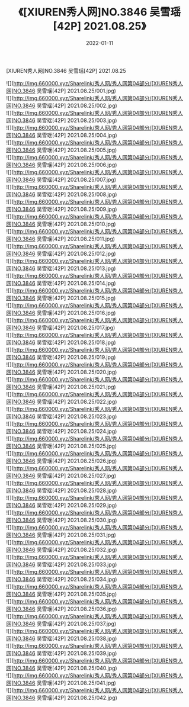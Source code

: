 ﻿---
layout: post
title:  《[XIUREN秀人网]NO.3846 吴雪瑶[42P] 2021.08.25》
date:   2022-01-11
img: http://img.660000.xyz/Sharelink/秀人网/秀人网第04部分/[XIUREN秀人网]NO.3846 吴雪瑶[42P] 2021.08.25/000.jpg
categories: [美女, 清纯, 唯美]
---

[XIUREN秀人网]NO.3846 吴雪瑶[42P] 2021.08.25

 ![](http://img.660000.xyz/Sharelink/秀人网/秀人网第04部分/[XIUREN秀人网]NO.3846 吴雪瑶[42P] 2021.08.25/001.jpg) <br>![](http://img.660000.xyz/Sharelink/秀人网/秀人网第04部分/[XIUREN秀人网]NO.3846 吴雪瑶[42P] 2021.08.25/002.jpg) <br>![](http://img.660000.xyz/Sharelink/秀人网/秀人网第04部分/[XIUREN秀人网]NO.3846 吴雪瑶[42P] 2021.08.25/003.jpg) <br>![](http://img.660000.xyz/Sharelink/秀人网/秀人网第04部分/[XIUREN秀人网]NO.3846 吴雪瑶[42P] 2021.08.25/004.jpg) <br>![](http://img.660000.xyz/Sharelink/秀人网/秀人网第04部分/[XIUREN秀人网]NO.3846 吴雪瑶[42P] 2021.08.25/005.jpg) <br>![](http://img.660000.xyz/Sharelink/秀人网/秀人网第04部分/[XIUREN秀人网]NO.3846 吴雪瑶[42P] 2021.08.25/006.jpg) <br>![](http://img.660000.xyz/Sharelink/秀人网/秀人网第04部分/[XIUREN秀人网]NO.3846 吴雪瑶[42P] 2021.08.25/007.jpg) <br>![](http://img.660000.xyz/Sharelink/秀人网/秀人网第04部分/[XIUREN秀人网]NO.3846 吴雪瑶[42P] 2021.08.25/008.jpg) <br>![](http://img.660000.xyz/Sharelink/秀人网/秀人网第04部分/[XIUREN秀人网]NO.3846 吴雪瑶[42P] 2021.08.25/009.jpg) <br>![](http://img.660000.xyz/Sharelink/秀人网/秀人网第04部分/[XIUREN秀人网]NO.3846 吴雪瑶[42P] 2021.08.25/010.jpg) <br>![](http://img.660000.xyz/Sharelink/秀人网/秀人网第04部分/[XIUREN秀人网]NO.3846 吴雪瑶[42P] 2021.08.25/011.jpg) <br>![](http://img.660000.xyz/Sharelink/秀人网/秀人网第04部分/[XIUREN秀人网]NO.3846 吴雪瑶[42P] 2021.08.25/012.jpg) <br>![](http://img.660000.xyz/Sharelink/秀人网/秀人网第04部分/[XIUREN秀人网]NO.3846 吴雪瑶[42P] 2021.08.25/013.jpg) <br>![](http://img.660000.xyz/Sharelink/秀人网/秀人网第04部分/[XIUREN秀人网]NO.3846 吴雪瑶[42P] 2021.08.25/014.jpg) <br>![](http://img.660000.xyz/Sharelink/秀人网/秀人网第04部分/[XIUREN秀人网]NO.3846 吴雪瑶[42P] 2021.08.25/015.jpg) <br>![](http://img.660000.xyz/Sharelink/秀人网/秀人网第04部分/[XIUREN秀人网]NO.3846 吴雪瑶[42P] 2021.08.25/016.jpg) <br>![](http://img.660000.xyz/Sharelink/秀人网/秀人网第04部分/[XIUREN秀人网]NO.3846 吴雪瑶[42P] 2021.08.25/017.jpg) <br>![](http://img.660000.xyz/Sharelink/秀人网/秀人网第04部分/[XIUREN秀人网]NO.3846 吴雪瑶[42P] 2021.08.25/018.jpg) <br>![](http://img.660000.xyz/Sharelink/秀人网/秀人网第04部分/[XIUREN秀人网]NO.3846 吴雪瑶[42P] 2021.08.25/019.jpg) <br>![](http://img.660000.xyz/Sharelink/秀人网/秀人网第04部分/[XIUREN秀人网]NO.3846 吴雪瑶[42P] 2021.08.25/020.jpg) <br>![](http://img.660000.xyz/Sharelink/秀人网/秀人网第04部分/[XIUREN秀人网]NO.3846 吴雪瑶[42P] 2021.08.25/021.jpg) <br>![](http://img.660000.xyz/Sharelink/秀人网/秀人网第04部分/[XIUREN秀人网]NO.3846 吴雪瑶[42P] 2021.08.25/022.jpg) <br>![](http://img.660000.xyz/Sharelink/秀人网/秀人网第04部分/[XIUREN秀人网]NO.3846 吴雪瑶[42P] 2021.08.25/023.jpg) <br>![](http://img.660000.xyz/Sharelink/秀人网/秀人网第04部分/[XIUREN秀人网]NO.3846 吴雪瑶[42P] 2021.08.25/024.jpg) <br>![](http://img.660000.xyz/Sharelink/秀人网/秀人网第04部分/[XIUREN秀人网]NO.3846 吴雪瑶[42P] 2021.08.25/025.jpg) <br>![](http://img.660000.xyz/Sharelink/秀人网/秀人网第04部分/[XIUREN秀人网]NO.3846 吴雪瑶[42P] 2021.08.25/026.jpg) <br>![](http://img.660000.xyz/Sharelink/秀人网/秀人网第04部分/[XIUREN秀人网]NO.3846 吴雪瑶[42P] 2021.08.25/027.jpg) <br>![](http://img.660000.xyz/Sharelink/秀人网/秀人网第04部分/[XIUREN秀人网]NO.3846 吴雪瑶[42P] 2021.08.25/028.jpg) <br>![](http://img.660000.xyz/Sharelink/秀人网/秀人网第04部分/[XIUREN秀人网]NO.3846 吴雪瑶[42P] 2021.08.25/029.jpg) <br>![](http://img.660000.xyz/Sharelink/秀人网/秀人网第04部分/[XIUREN秀人网]NO.3846 吴雪瑶[42P] 2021.08.25/030.jpg) <br>![](http://img.660000.xyz/Sharelink/秀人网/秀人网第04部分/[XIUREN秀人网]NO.3846 吴雪瑶[42P] 2021.08.25/031.jpg) <br>![](http://img.660000.xyz/Sharelink/秀人网/秀人网第04部分/[XIUREN秀人网]NO.3846 吴雪瑶[42P] 2021.08.25/032.jpg) <br>![](http://img.660000.xyz/Sharelink/秀人网/秀人网第04部分/[XIUREN秀人网]NO.3846 吴雪瑶[42P] 2021.08.25/033.jpg) <br>![](http://img.660000.xyz/Sharelink/秀人网/秀人网第04部分/[XIUREN秀人网]NO.3846 吴雪瑶[42P] 2021.08.25/034.jpg) <br>![](http://img.660000.xyz/Sharelink/秀人网/秀人网第04部分/[XIUREN秀人网]NO.3846 吴雪瑶[42P] 2021.08.25/035.jpg) <br>![](http://img.660000.xyz/Sharelink/秀人网/秀人网第04部分/[XIUREN秀人网]NO.3846 吴雪瑶[42P] 2021.08.25/036.jpg) <br>![](http://img.660000.xyz/Sharelink/秀人网/秀人网第04部分/[XIUREN秀人网]NO.3846 吴雪瑶[42P] 2021.08.25/037.jpg) <br>![](http://img.660000.xyz/Sharelink/秀人网/秀人网第04部分/[XIUREN秀人网]NO.3846 吴雪瑶[42P] 2021.08.25/038.jpg) <br>![](http://img.660000.xyz/Sharelink/秀人网/秀人网第04部分/[XIUREN秀人网]NO.3846 吴雪瑶[42P] 2021.08.25/039.jpg) <br>![](http://img.660000.xyz/Sharelink/秀人网/秀人网第04部分/[XIUREN秀人网]NO.3846 吴雪瑶[42P] 2021.08.25/040.jpg) <br>![](http://img.660000.xyz/Sharelink/秀人网/秀人网第04部分/[XIUREN秀人网]NO.3846 吴雪瑶[42P] 2021.08.25/041.jpg) <br>![](http://img.660000.xyz/Sharelink/秀人网/秀人网第04部分/[XIUREN秀人网]NO.3846 吴雪瑶[42P] 2021.08.25/042.jpg) <br>